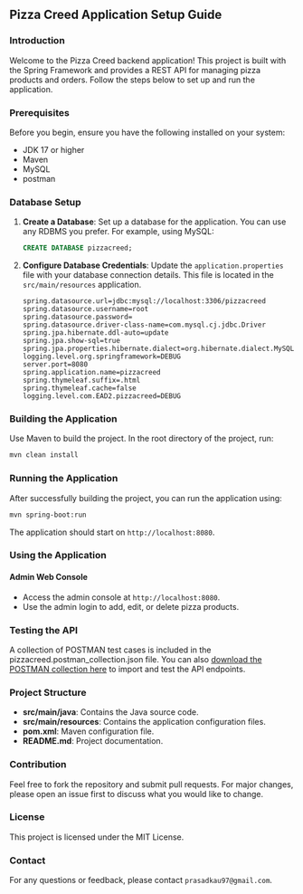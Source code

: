 ## Pizza Creed Application Setup Guide

### Introduction
Welcome to the Pizza Creed backend application! This project is built with the Spring Framework and provides a REST API for managing pizza products and orders. Follow the steps below to set up and run the application.

### Prerequisites
Before you begin, ensure you have the following installed on your system:

- JDK 17 or higher
- Maven
- MySQL
- postman

### Database Setup
1. **Create a Database**:
   Set up a database for the application. You can use any RDBMS you prefer. For example, using MySQL:
   ```sql
   CREATE DATABASE pizzacreed;
   ```

2. **Configure Database Credentials**:
   Update the `application.properties` file with your database connection details. This file is located in the `src/main/resources` application.
   ```properties
   spring.datasource.url=jdbc:mysql://localhost:3306/pizzacreed
   spring.datasource.username=root
   spring.datasource.password=
   spring.datasource.driver-class-name=com.mysql.cj.jdbc.Driver
   spring.jpa.hibernate.ddl-auto=update
   spring.jpa.show-sql=true
   spring.jpa.properties.hibernate.dialect=org.hibernate.dialect.MySQL8Dialect
   logging.level.org.springframework=DEBUG
   server.port=8080
   spring.application.name=pizzacreed
   spring.thymeleaf.suffix=.html
   spring.thymeleaf.cache=false
   logging.level.com.EAD2.pizzacreed=DEBUG
   ```

### Building the Application
Use Maven to build the project. In the root directory of the project, run:
```sh
mvn clean install
```

### Running the Application
After successfully building the project, you can run the application using:
```sh
mvn spring-boot:run
```
The application should start on `http://localhost:8080`.

### Using the Application
#### Admin Web Console
- Access the admin console at `http://localhost:8080`.
- Use the admin login to add, edit, or delete pizza products.

### Testing the API
A collection of POSTMAN test cases is included in the pizzacreed.postman_collection.json file. You can also [download the POSTMAN collection here](https://www.postman.com/martian-zodiac-853057/workspace/pizzacreedglobal/collection/31839030-48427e2f-b825-413f-a1fa-33dc6f882834?action=share&creator=34104620) to import and test the API endpoints.


### Project Structure
- **src/main/java**: Contains the Java source code.
- **src/main/resources**: Contains the application configuration files.
- **pom.xml**: Maven configuration file.
- **README.md**: Project documentation.

### Contribution
Feel free to fork the repository and submit pull requests. For major changes, please open an issue first to discuss what you would like to change.

### License
This project is licensed under the MIT License.

### Contact
For any questions or feedback, please contact `prasadkau97@gmail.com`.
